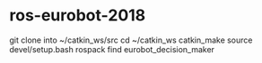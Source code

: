 # ros-eurobot-2018

git clone into ~/catkin_ws/src
cd ~/catkin_ws
catkin_make
source devel/setup.bash
rospack find eurobot_decision_maker

